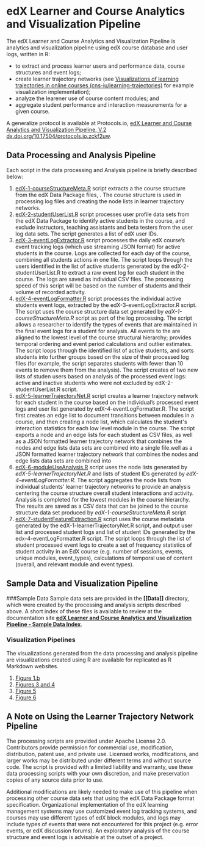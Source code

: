 # edX Learner and Course Analytics and Visualization Pipeline
The edX Learner and Course Analytics and Visualization Pipeline is analytics and visualization pipeline using edX course database and user logs, written in R:

* to extract and process learner users and performance data, course structures and event logs;
* create learner trajectory networks (see [Visualizations of learning trajectories in online courses (cns-iu/learning-trajectories)](https://github.com/cns-iu/learning-trajectories) for example visualization implementation);
* analyze the learener use of course content modules; and 
* aggregate student performance and interaction measurements for a given course.

A generalize protocol is available at Protocols.io, [edX Learner and Course Analytics and Visualization Pipeline, V.2](https://www.protocols.io/view/edx-learner-and-course-analytics-and-visualization-zckf2uw) [dx.doi.org/10.17504/protocols.io.zckf2uw](dx.doi.org/10.17504/protocols.io.zckf2uw).

## Data Processing and Analysis Pipeline
Each script in the data processing and Analysis pipeline is briefly described below:
1.	[edX-1-courseStructureMeta.R](https://github.com/mginda/edx-learnertrajectorynetpipeline/blob/master/edX-1-courseStructureMeta.R) script extracts a the course structure from the edX Data Package files, . The course structure is used in processing log files and creating the node lists in learner trajectory networks. 
2.	[edX-2-studentUserList.R](https://github.com/mginda/edx-learnertrajectorynetpipeline/blob/master/edX-2-studentUserList.R) 	script processes user profile data sets from the edX Data Package to identify active students in the course, and exclude instructors, teaching assistants and beta testers from the user log data sets. The script generates a list of edX user IDs.
3.	[edX-3-eventLogExtractor.R](https://github.com/mginda/edx-learnertrajectorynetpipeline/blob/master/edX-3-eventLogExtractor.R) script processes the daily edX course’s event tracking logs (which use streaming JSON format) for active students in the course. Logs are collected for each day of the course, combining all students actions in one file. The script loops through the users identified in the list of active students generated by the edX-2-studentUserList.R to extract a raw event log for each student in the course. The logs are saved as individual CSV files. The processing speed of this script will be based on the number of students and their volume of recorded activity. 
4.	[edX-4-eventLogFormatter.R](https://github.com/mginda/edx-learnertrajectorynetpipeline/blob/master/edX-4-eventLogFormatter.R) script processes the individual active students event logs, extracted by the edX-3-eventLogExtractor.R script. The script uses the course structure data set generated by *edX-1-courseStructureMeta.R* script as part of the log processing. 
The script allows a researcher to identify the types of events that are maintained in the final event logs for a student for analysis. All events to the are aligned to the lowest level of the course structural hierarchy; provides temporal ordering and event period calculations and outlier estimates. The script loops through the identified list of active students, and sorts students into further groups based on the size of their processed log files (for example, the script separates students with fewer than 10 events to remove them from the analysis). The script creates of two new lists of studen users based on analysis of the processed event logs: active and inactive students who were not excluded by edX-2-studentUserList.R script.
5.	[edX-5-learnerTrajectoryNet.R](https://github.com/mginda/edx-learnertrajectorynetpipeline/blob/master/edX-5-learnerTrajectoryNet.R)  script creates a learner trajectory network for each student in the course based on the individual’s processed event logs and user list generated by edX-4-eventLogFormatter.R. The script first creates an edge list to document transitions between modules in a course, and then creating a node list, which calculates the student's interaction statistics for each low level module in the course. The script exports a node and an edge lists for each student as CSV files, as well as a JSON formatted learner trajectory network that combines the nodes and edge lists data sets are combined into a single file.well as a JSON formatted learner trajectory network that combines the nodes and edge lists data sets are combined into 
6.	[edX-6-moduleUseAnalysis.R](https://github.com/mginda/edx-learnertrajectorynetpipeline/blob/master/edX-6-moduleUseAnalysis.R) script uses the node lists generated by *edX-5-learnerTrajectoryNet.R* and lists of student IDs generated by *edX-4-eventLogFormatter.R*. The script aggregates the node lists from individual students’ learner trajectory networks to provide an analysis centering the course structure overall student interactions and activity. Analysis is completed for the lowest modules in the course hierarchy. The results are saved as a CSV data that can be joined to the course structure data set produced by *edX-1-courseStructureMeta.R* script
7.	[edX-7-studentFeatureExtraction.R](https://github.com/mginda/edx-learnertrajectorynetpipeline/blob/master/edX-7-studentFeatureExtraction.R) script uses the course metadata generated by the edX-1-learnerTrajectoryNet.R script, and output user list and processed student logs and list of student IDs generated by the edx-4-eventLogFormatter.R script. The script loops through the list of student processed event logs to create a set of frequency statistics of student activity in an EdX course (e.g. number of sessions, events, unique modules, event_types), calculations of temporal use of content (overall, and relevant module and event types).

## Sample Data and Visualization Pipeline
###Sample Data
Sample data sets are provided in the **[[Data]]** directory, which were created by the processing and analysis scripts described above. A short index of these files is available to review at the documentation site **[edX Learner and Course Analytics and Visualization Pipeline - Sample Data Index](https://cns-iu.github.io/edx-learnertrajectorynetpipeline/index.html)**.

### Visualization Pipelines
The visualizations generated from the data processing and analysis pipeline are visualizations created using R are available for replicated as R Markdown websites. 
1. [Figure 1.b](https://cns-iu.github.io/edx-learnertrajectorynetpipeline/edx-8-figure1-B.html)
2. [Figures 3 and 4](https://cns-iu.github.io/edx-learnertrajectorynetpipeline/edx-8-figure3and4.html)
3. [Figure 5](https://cns-iu.github.io/edx-learnertrajectorynetpipeline/edx-8-figure5.html)
6. [Figure 6](https://cns-iu.github.io/edx-learnertrajectorynetpipeline/edx-8-figure6.html)

## A Note on Using the Learner Trajectory Network Pipeline
The processing scripts are provided under Apache License 2.0. Contributors provide permission for commercial use, modification, distribution, patent use, and private use.  Licensed works, modifications, and larger works may be distributed under different terms and without source code. The script is provided with a limited liability and warranty, use these data processing scripts with your own discretion, and make preservation copies of any source data prior to use.

Additional modifications are likely needed to make use of this pipeline when processing other course data sets that using the edX Data Package format specification. Organizational implementation of the edX learning management systems may use customized event log tracking systems, and courses may use different types of edX block modules, and logs may include types of events that were not encountered for this project (e.g. error events, or edX discussion forums). An exploratory analysis of the course structure and event logs is advisable at the outset of a project.
